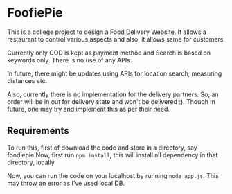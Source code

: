 # FoofiePie

This is a college project to design a Food Delivery Website.
It allows a restaurant to control various aspects and also, it allows same for customers.

Currently only COD is kept as payment method and Search is based on keywords only.
There is no use of any APIs.

In future, there might be updates using APIs for location search, measuring distances etc.

Also, currently there is no implementation for the delivery partners.
So, an order will be in out for delivery state and won't be delivered :).
Though in future, one may try and implement this as per their need.


## Requirements
To run this, first of download the code and store in a directory, say foodiepie
Now, first run `npm install`, this will install all dependency in that directory, locally.

Now, you can run the code on your localhost by running `node app.js`.
This may throw an error as I've used local DB.
